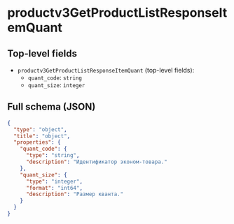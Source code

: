 # productv3GetProductListResponseItemQuant

## Top-level fields
- `productv3GetProductListResponseItemQuant` (top-level fields):
  - `quant_code`: `string`
  - `quant_size`: `integer`

## Full schema (JSON)
```json
{
  "type": "object",
  "title": "object",
  "properties": {
    "quant_code": {
      "type": "string",
      "description": "Идентификатор эконом-товара."
    },
    "quant_size": {
      "type": "integer",
      "format": "int64",
      "description": "Размер кванта."
    }
  }
}
```
